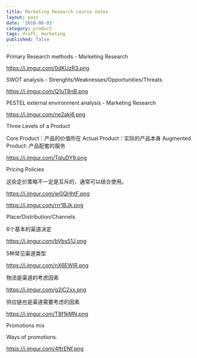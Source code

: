 ```yaml
---
title: Marketing Research course notes
layout: post
date: '2018-08-03'
category: product
tags: draft, marketing
published: false
---
```


Primary Research methods - Marketing Research


https://i.imgur.com/0dKUzR3.png

SWOT analysis - Strenghts/Weaknesses/Opportunities/Threats

https://i.imgur.com/Q1uT8nB.png

PESTEL external environment analysis - Marketing Research


https://i.imgur.com/ne2akj6.png

Three Levels of a Product

Core Product：产品的价值所在
Actual Product：实际的产品本身
Augmented Product: 产品配套的服务


https://i.imgur.com/TgIuDY9.png

Pricing Policies

这些定价策略不一定是互斥的，通常可以结合使用。



https://i.imgur.com/wGQHhtF.png

https://i.imgur.com/rrr1BJk.png

Place/Distribution/Channels

6个基本的渠道决定

https://i.imgur.com/bVbs51J.png

5种常见渠道类型

https://i.imgur.com/nX6EWiR.png

物流是渠道的考虑因素

https://i.imgur.com/g2jC2xx.png

供应链也是渠道需要考虑的因素

https://i.imgur.com/T8f1kMN.png

Promotions mix

Ways of promotions.

https://i.imgur.com/4ftrENf.png
